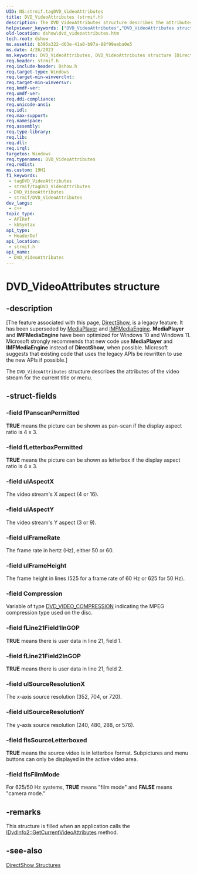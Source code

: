 ```yaml
---
UID: NS:strmif.tagDVD_VideoAttributes
title: DVD_VideoAttributes (strmif.h)
description: The DVD_VideoAttributes structure describes the attributes of the video stream for the current title or menu.
helpviewer_keywords: ["DVD_VideoAttributes","DVD_VideoAttributes structure [DirectShow]","DVD_VideoAttributesStructure","dshow.dvd_videoattributes","strmif/DVD_VideoAttributes"]
old-location: dshow\dvd_videoattributes.htm
tech.root: dshow
ms.assetid: b395a322-d63e-41a0-b97a-88f99aeba0e5
ms.date: 4/26/2023
ms.keywords: DVD_VideoAttributes, DVD_VideoAttributes structure [DirectShow], DVD_VideoAttributesStructure, dshow.dvd_videoattributes, strmif/DVD_VideoAttributes
req.header: strmif.h
req.include-header: Dshow.h
req.target-type: Windows
req.target-min-winverclnt: 
req.target-min-winversvr: 
req.kmdf-ver: 
req.umdf-ver: 
req.ddi-compliance: 
req.unicode-ansi: 
req.idl: 
req.max-support: 
req.namespace: 
req.assembly: 
req.type-library: 
req.lib: 
req.dll: 
req.irql: 
targetos: Windows
req.typenames: DVD_VideoAttributes
req.redist: 
ms.custom: 19H1
f1_keywords:
 - tagDVD_VideoAttributes
 - strmif/tagDVD_VideoAttributes
 - DVD_VideoAttributes
 - strmif/DVD_VideoAttributes
dev_langs:
 - c++
topic_type:
 - APIRef
 - kbSyntax
api_type:
 - HeaderDef
api_location:
 - strmif.h
api_name:
 - DVD_VideoAttributes
---
```


# DVD_VideoAttributes structure


## -description

\[The feature associated with this page, [DirectShow](/windows/win32/directshow/directshow), is a legacy feature. It has been superseded by [MediaPlayer](/uwp/api/Windows.Media.Playback.MediaPlayer) and [IMFMediaEngine](/windows/win32/api/mfmediaengine/nn-mfmediaengine-imfmediaengine). **MediaPlayer** and **IMFMediaEngine** have been optimized for Windows 10 and Windows 11. Microsoft strongly recommends that new code use **MediaPlayer** and **IMFMediaEngine** instead of **DirectShow**, when possible. Microsoft suggests that existing code that uses the legacy APIs be rewritten to use the new APIs if possible.\]

The <code>DVD_VideoAttributes</code> structure describes the attributes of the video stream for the current title or menu.

## -struct-fields

### -field fPanscanPermitted

<b>TRUE</b> means the picture can be shown as pan-scan if the display aspect ratio is 4 x 3.

### -field fLetterboxPermitted

<b>TRUE</b> means the picture can be shown as letterbox if the display aspect ratio is 4 x 3.

### -field ulAspectX

The video stream's X aspect (4 or 16).

### -field ulAspectY

The video stream's Y aspect (3 or 9).

### -field ulFrameRate

The frame rate in hertz (Hz), either 50 or 60.

### -field ulFrameHeight

The frame height in lines (525 for a frame rate of 60 Hz or 625 for 50 Hz).

### -field Compression

Variable of type [DVD_VIDEO_COMPRESSION](/windows/desktop/api/strmif/ne-strmif-dvd_video_compression) indicating the MPEG compression type used on the disc.

### -field fLine21Field1InGOP

<b>TRUE</b> means there is user data in line 21, field 1.

### -field fLine21Field2InGOP

<b>TRUE</b> means there is user data in line 21, field 2.

### -field ulSourceResolutionX

The x-axis source resolution (352, 704, or 720).

### -field ulSourceResolutionY

The y-axis source resolution (240, 480, 288, or 576).

### -field fIsSourceLetterboxed

<b>TRUE</b> means the source video is in letterbox format. Subpictures and menu buttons can only be displayed in the active video area.

### -field fIsFilmMode

For 625/50 Hz systems, <b>TRUE</b> means "film mode" and <b>FALSE</b> means "camera mode."

## -remarks

This structure is filled when an application calls the <a href="/windows/desktop/api/strmif/nf-strmif-idvdinfo2-getcurrentvideoattributes">IDvdInfo2::GetCurrentVideoAttributes</a> method.

## -see-also

<a href="/windows/desktop/DirectShow/directshow-structures">DirectShow Structures</a>